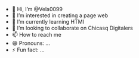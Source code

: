 - 👋 Hi, I’m @Vela0099
- 👀 I’m interested in creating a page web
- 🌱 I’m currently learning HTMl
- 💞️ I’m looking to collaborate on Chicasq Digitalers
- 📫 How to reach me 
- 😄 Pronouns: ...
- ⚡ Fun fact: ...

<!---
Vela0099/Vela0099 is a ✨ special ✨ repository because its `README.md` (this file) appears on your GitHub profile.
You can click the Preview link to take a look at your changes.
--->
